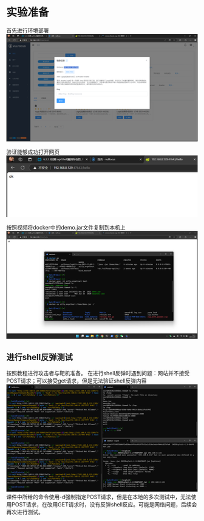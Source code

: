 # 实验准备

首先进行环境部署
![](./pic/部署完成.png)

验证能够成功打开网页
![](./pic/进入网页.png)

按照视频将docker中的demo.jar文件复制到本机上
![](./pic/demo.jar.png)

## 进行shell反弹测试

按照教程进行攻击者与靶机准备。
在进行shell反弹时遇到问题：网站并不接受POST请求；可以接受get请求，但是无法验证shell反弹内容
![](./pic/shell反弹失败.png)
课件中所给的命令使用-d强制指定POST请求，但是在本地的多次测试中，无法使用POST请求，在改用GET请求时，没有反弹shell反应。可能是网络问题，后续会再次进行测试。
